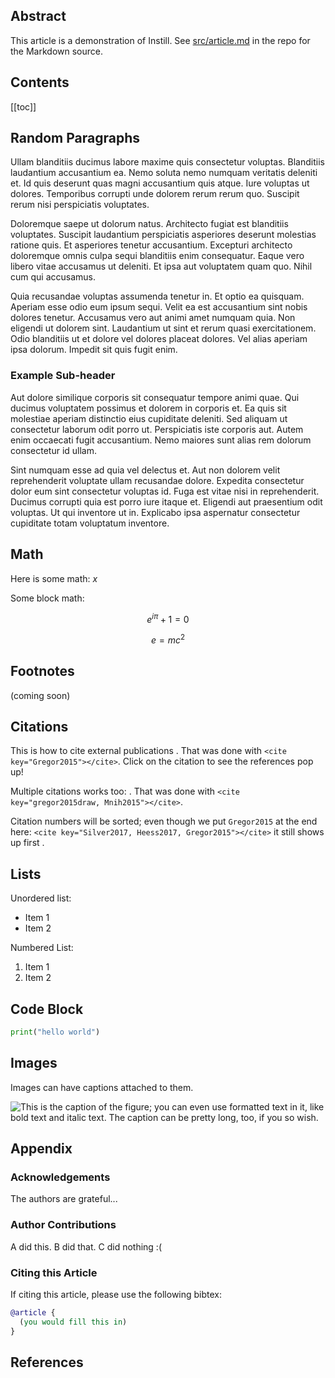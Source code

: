 ## Abstract

This article is a demonstration of Instill. See
[src/article.md](https://github.com/btjanaka/instill/blob/master/src/article.md)
in the repo for the Markdown source.

## Contents

[[toc]]

## Random Paragraphs

Ullam blanditiis ducimus labore maxime quis consectetur voluptas. Blanditiis
laudantium accusantium ea. Nemo soluta nemo numquam veritatis deleniti et. Id
quis deserunt quas magni accusantium quis atque. Iure voluptas ut dolores.
Temporibus corrupti unde dolorem rerum rerum quo. Suscipit rerum nisi
perspiciatis voluptates.

Doloremque saepe ut dolorum natus. Architecto fugiat est blanditiis voluptates.
Suscipit laudantium perspiciatis asperiores deserunt molestias ratione quis. Et
asperiores tenetur accusantium. Excepturi architecto doloremque omnis culpa
sequi blanditiis enim consequatur. Eaque vero libero vitae accusamus ut
deleniti. Et ipsa aut voluptatem quam quo. Nihil cum qui accusamus.

Quia recusandae voluptas assumenda tenetur in. Et optio ea quisquam. Aperiam
esse odio eum ipsum sequi. Velit ea est accusantium sint nobis dolores tenetur.
Accusamus vero aut animi amet numquam quia. Non eligendi ut dolorem sint.
Laudantium ut sint et rerum quasi exercitationem. Odio blanditiis ut et dolore
vel dolores placeat dolores. Vel alias aperiam ipsa dolorum. Impedit sit quis
fugit enim.

### Example Sub-header

Aut dolore similique corporis sit consequatur tempore animi quae. Qui ducimus
voluptatem possimus et dolorem in corporis et. Ea quis sit molestiae aperiam
distinctio eius cupiditate deleniti. Sed aliquam ut consectetur laborum odit
porro ut. Perspiciatis iste corporis aut. Autem enim occaecati fugit
accusantium. Nemo maiores sunt alias rem dolorum consectetur id ullam.

Sint numquam esse ad quia vel delectus et. Aut non dolorem velit reprehenderit
voluptate ullam recusandae dolore. Expedita consectetur dolor eum sint
consectetur voluptas id. Fuga est vitae nisi in reprehenderit. Ducimus corrupti
quia est porro iure itaque et. Eligendi aut praesentium odit voluptas. Ut qui
inventore ut in. Explicabo ipsa aspernatur consectetur cupiditate totam
voluptatum inventore.

## Math

Here is some math: $x$

Some block math:

$$e^{i\pi} + 1 = 0$$

$$e = mc^2$$

## Footnotes

(coming soon)

## Citations

This is how to cite external publications <cite key="Gregor2015"></cite>. That
was done with `<cite key="Gregor2015"></cite>`. Click on the citation to see the
references pop up!

Multiple citations works too: <cite key="Gregor2015, Mnih2015"></cite>. That was
done with `<cite key="gregor2015draw, Mnih2015"></cite>`.

Citation numbers will be sorted; even though we put `Gregor2015` at the end
here: `<cite key="Silver2017, Heess2017, Gregor2015"></cite>` it still shows up
first <cite key="Silver2017, Heess2017, Gregor2015"></cite>.

## Lists

Unordered list:

- Item 1
- Item 2

Numbered List:

1. Item 1
1. Item 2

## Code Block

```python
print("hello world")
```

## Images

Images can have captions attached to them.

![This is the caption of the figure; you can even use formatted text in it, like
**bold** text and _italic_ text. The caption can be pretty long, too, if you so
wish.](assets/img/flowers.png)

## Appendix

### Acknowledgements

The authors are grateful...

### Author Contributions

A did this. B did that. C did nothing :(

### Citing this Article

If citing this article, please use the following bibtex:

```bibtex
@article {
  (you would fill this in)
}
```

## References
